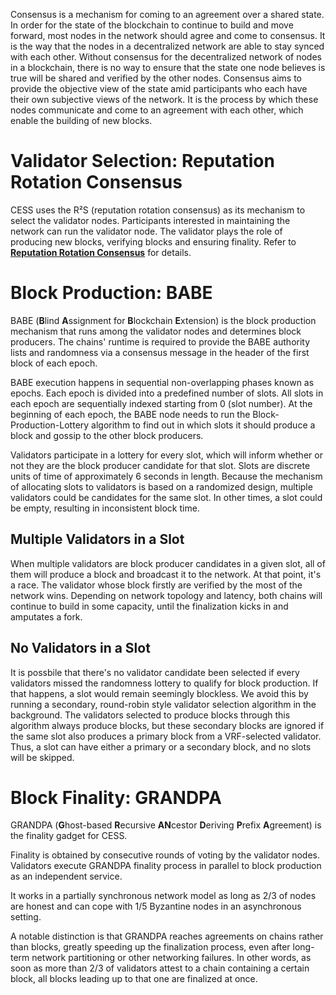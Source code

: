 Consensus is a mechanism for coming to an agreement over a shared state. In order for the state of the blockchain to continue to build and move forward, most nodes in the network should agree and come to consensus. It is the way that the nodes in a decentralized network are able to stay synced with each other. Without consensus for the decentralized network of nodes in a blockchain, there is no way to ensure that the state one node believes is true will be shared and verified by the other nodes. Consensus aims to provide the objective view of the state amid participants who each have their own subjective views of the network. It is the process by which these nodes communicate and come to an agreement with each other, which enable the building of new blocks.

# Validator Selection: Reputation Rotation Consensus

CESS uses the R²S (reputation rotation consensus) as its mechanism to select the validator nodes. Participants interested in maintaining the network can run the validator node. The validator plays the role of producing new blocks, verifying blocks and ensuring finality. Refer to [**Reputation Rotation Consensus**](../../ref/rrc.md) for details.

# Block Production: BABE

BABE (**B**lind **A**ssignment for **B**lockchain **E**xtension) is the block production mechanism that runs among the validator nodes and determines block producers. The chains' runtime is required to provide the BABE authority lists and randomness via a consensus message in the header of the first block of each epoch.

BABE execution happens in sequential non-overlapping phases known as epochs. Each epoch is divided into a predefined number of slots. All slots in each epoch are sequentially indexed starting from 0 (slot number). At the beginning of each epoch, the BABE node needs to run the Block-Production-Lottery algorithm to find out in which slots it should produce a block and gossip to the other block producers.

Validators participate in a lottery for every slot, which will inform whether or not they are the block producer candidate for that slot. Slots are discrete units of time of approximately 6 seconds in length. Because the mechanism of allocating slots to validators is based on a randomized design, multiple validators could be candidates for the same slot. In other times, a slot could be empty, resulting in inconsistent block time.

## Multiple Validators in a Slot

When multiple validators are block producer candidates in a given slot, all of them will produce a block and broadcast it to the network. At that point, it's a race. The validator whose block firstly are verified by the most of the network wins. Depending on network topology and latency, both chains will continue to build in some capacity, until the finalization kicks in and amputates a fork.

## No Validators in a Slot

It is possbile that there's no validator candidate been selected if every validators missed the randomness lottery to qualify for block production. If that happens, a slot would remain seemingly blockless. We avoid this by running a secondary, round-robin style validator selection algorithm in the background. The validators selected to produce blocks through this algorithm always produce blocks, but these secondary blocks are ignored if the same slot also produces a primary block from a VRF-selected validator. Thus, a slot can have either a primary or a secondary block, and no slots will be skipped.

# Block Finality: GRANDPA

GRANDPA (**G**host-based **R**ecursive **AN**cestor **D**eriving **P**refix **A**greement) is the finality gadget for CESS.

Finality is obtained by consecutive rounds of voting by the validator nodes. Validators execute GRANDPA finality process in parallel to block production as an independent service.

It works in a partially synchronous network model as long as 2/3 of nodes are honest and can cope with 1/5 Byzantine nodes in an asynchronous setting.

A notable distinction is that GRANDPA reaches agreements on chains rather than blocks, greatly speeding up the finalization process, even after long-term network partitioning or other networking failures. In other words, as soon as more than 2/3 of validators attest to a chain containing a certain block, all blocks leading up to that one are finalized at once.
